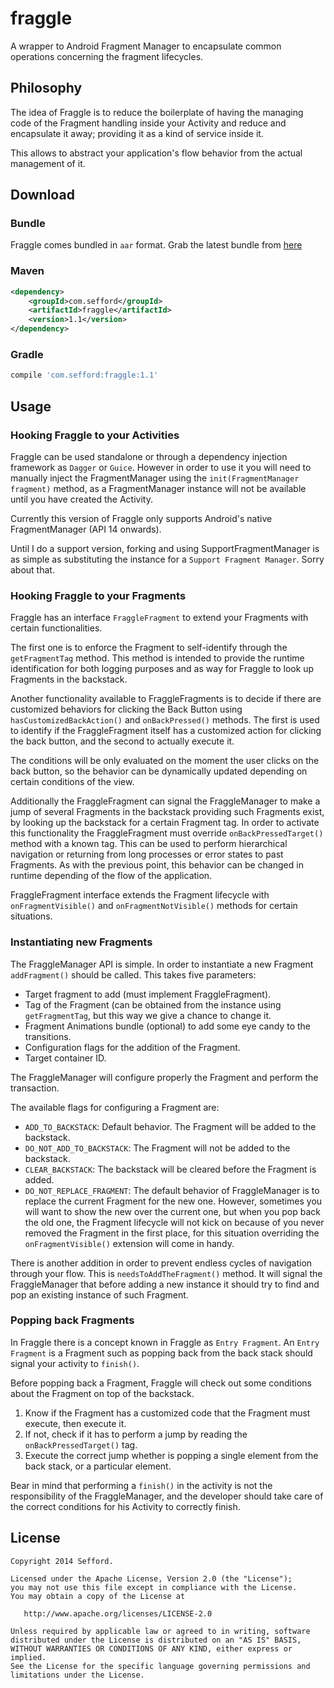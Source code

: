 fraggle
=======

A wrapper to Android Fragment Manager to encapsulate common operations concerning the fragment lifecycles.

## Philosophy

The idea of Fraggle is to reduce the boilerplate of having the managing code of the Fragment handling
inside your Activity and reduce and encapsulate it away; providing it as a kind of service inside it.

This allows to abstract your application's flow behavior from the actual management of it.

Download
--------

### Bundle

Fraggle comes bundled in `aar` format. Grab the latest bundle from [here](http://search.maven.org/remotecontent?filepath=com/sefford/fraggle/1.1/fraggle-1.1.aar)

### Maven

```XML
<dependency>
    <groupId>com.sefford</groupId>
    <artifactId>fraggle</artifactId>
    <version>1.1</version>
</dependency>
```

### Gradle 

```groovy
compile 'com.sefford:fraggle:1.1'
```

Usage
-----

### Hooking Fraggle to your Activities

Fraggle can be used standalone or through a dependency injection framework as `Dagger` or `Guice`.
However in order to use it you will need to manually inject the FragmentManager using the `init(FragmentManager fragment)`
method, as a FragmentManager instance will not be available until you have created the Activity.

Currently this version of Fraggle only supports Android's native FragmentManager (API 14 onwards).

Until I do a support version, forking and using SupportFragmentManager is as simple as substituting 
the instance  for a `Support Fragment Manager`. Sorry about that.

### Hooking Fraggle to your Fragments

Fraggle has an interface `FraggleFragment` to extend your Fragments with certain functionalities.

The first one is to enforce the Fragment to self-identify through the `getFragmentTag` method. This
method is intended to provide the runtime identification for both logging purposes and as way for
Fraggle to look up Fragments in the backstack.

Another functionality available to FraggleFragments is to decide if there are customized behaviors 
for clicking the Back Button using `hasCustomizedBackAction()` and `onBackPressed()` methods. The first
is used to identify if the FraggleFragment itself has a customized action for clicking the back button,
and the second to actually execute it. 

The conditions will be only evaluated on the moment the user clicks on the back button, so the behavior
can be dynamically updated depending on certain conditions of the view. 

Additionally the FraggleFragment can signal the FraggleManager to make a jump of several Fragments in
the backstack providing such Fragments exist, by looking up the backstack for a certain Fragment tag.
In order to activate this functionality the FraggleFragment must override `onBackPressedTarget()`
method with a known tag. This can be used to perform hierarchical navigation or returning from long
processes or error states to past Fragments. As with the previous point, this behavior can be changed
in runtime depending of the flow of the application.

FraggleFragment interface extends the Fragment lifecycle with `onFragmentVisible()` and `onFragmentNotVisible()`
methods for certain situations.
 
### Instantiating new Fragments

The FraggleManager API is simple. In order to instantiate a new Fragment `addFragment()`
should be called. This takes five parameters:

- Target fragment to add (must implement FraggleFragment).
- Tag of the Fragment (can be obtained from the instance using `getFragmentTag`, but this way we give a chance to change it.
- Fragment Animations bundle (optional) to add some eye candy to the transitions.
- Configuration flags for the addition of the Fragment.
- Target container ID.

The FraggleManager will configure properly the Fragment and perform the transaction.
 
The available flags for configuring a Fragment are:

- `ADD_TO_BACKSTACK`: Default behavior. The Fragment will be added to the backstack.
- `DO_NOT_ADD_TO_BACKSTACK`: The Fragment will not be added to the backstack.
- `CLEAR_BACKSTACK`: The backstack will be cleared before the Fragment is added.
- `DO_NOT_REPLACE_FRAGMENT`: The default behavior of FraggleManager is to replace the current Fragment for the new one. 
However, sometimes you will want to show the new over the current one, but when you pop back the old one, the Fragment
lifecycle will not kick on because of you never removed the Fragment in the first place, for this situation overriding
the `onFragmentVisible()` extension will come in handy.

There is another addition in order to prevent endless cycles of navigation through your flow. This is
`needsToAddTheFragment()` method. It will signal the FraggleManager that before adding a new instance
it should try to find and pop an existing instance of such Fragment. 

### Popping back Fragments

In Fraggle there is a concept  known in Fraggle as `Entry Fragment`. An `Entry Fragment` is a Fragment such
as popping back from the back stack should signal your activity to `finish()`.

Before popping back a Fragment, Fraggle will check out some conditions about the Fragment on top of the backstack.

1. Know if the Fragment has a customized code that the Fragment must execute, then execute it.
2. If not, check if it has to perform a jump by reading the `onBackPressedTarget()` tag. 
3. Execute the correct jump whether is popping a single element from the back stack, or a particular element.

Bear in mind that performing a `finish()` in the activity is not the responsibility of the FraggleManager,
and the developer should take care of the correct conditions for his Activity to correctly finish.

License
-------
    Copyright 2014 Sefford.

    Licensed under the Apache License, Version 2.0 (the "License");
    you may not use this file except in compliance with the License.
    You may obtain a copy of the License at

       http://www.apache.org/licenses/LICENSE-2.0

    Unless required by applicable law or agreed to in writing, software
    distributed under the License is distributed on an "AS IS" BASIS,
    WITHOUT WARRANTIES OR CONDITIONS OF ANY KIND, either express or implied.
    See the License for the specific language governing permissions and
    limitations under the License.






